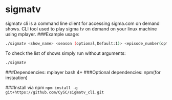 # sigmatv
sigmatv cli is a command line client for accessing sigma.com on demand shows.
CLI tool used to play sigma tv on demand on your linux machine using mplayer.
###Example usage: 
```sh
./sigmatv <show_name> <season (optional,Default:1)> <episode_number(optional, Default:1)>
```
To check the list of shows simply run without arguments:
```sh
./sigmatv
```
###Dependencies:
mplayer
bash 4+
###Optional dependencies:
npm(for instaation)

###Install via npm
`npm install -g git+https://github.com/CySC/sigmatv_cli.git`
